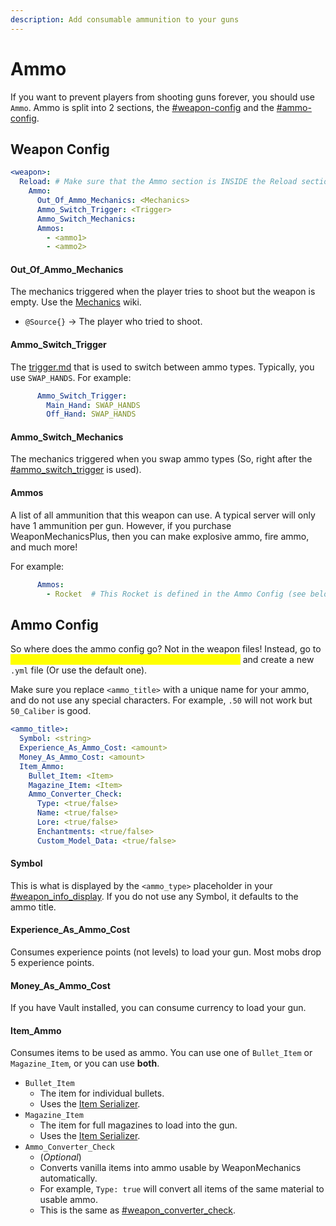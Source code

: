 ```yaml
---
description: Add consumable ammunition to your guns
---
```


# Ammo

If you want to prevent players from shooting guns forever, you should use `Ammo`. Ammo is split into 2 sections, the [#weapon-config](ammo.md#weapon-config "mention") and the [#ammo-config](ammo.md#ammo-config "mention").&#x20;

## Weapon Config

```yaml
<weapon>:
  Reload: # Make sure that the Ammo section is INSIDE the Reload section!
    Ammo: 
      Out_Of_Ammo_Mechanics: <Mechanics>
      Ammo_Switch_Trigger: <Trigger>
      Ammo_Switch_Mechanics: 
      Ammos:
        - <ammo1>
        - <ammo2>
```

#### Out\_Of\_Ammo\_Mechanics

The mechanics triggered when the player tries to shoot but the weapon is empty. Use the [Mechanics](https://app.gitbook.com/o/MgHAZkcfIhs3YcmBjk2r/s/hz7yMxlL81NxAT44nraH/ "mention") wiki.&#x20;

* `@Source{}` -> The player who tried to shoot.

#### Ammo\_Switch\_Trigger

The [trigger.md](../../trigger.md "mention") that is used to switch between ammo types. Typically, you use `SWAP_HANDS`. For example:

```yaml
      Ammo_Switch_Trigger:
        Main_Hand: SWAP_HANDS
        Off_Hand: SWAP_HANDS
```

#### Ammo\_Switch\_Mechanics

The mechanics triggered when you swap ammo types (So, right after the [#ammo\_switch\_trigger](ammo.md#ammo_switch_trigger "mention") is used).

#### Ammos

A list of all ammunition that this weapon can use. A typical server will only have 1 ammunition per gun. However, if you purchase WeaponMechanicsPlus, then you can make explosive ammo, fire ammo, and much more!

For example:

```yaml
      Ammos:
        - Rocket  # This Rocket is defined in the Ammo Config (see below)
```

## Ammo Config

So where does the ammo config go? Not in the weapon files! Instead, go to <mark style="color:yellow;">**yourserver -> plugins -> WeaponMechanics -> ammos**</mark> and create a new `.yml` file (Or use the default one).&#x20;

Make sure you replace `<ammo_title>` with a unique name for your ammo, and do not use any special characters. For example, `.50` will not work but `50_Caliber` is good.&#x20;

```yaml
<ammo_title>:
  Symbol: <string>
  Experience_As_Ammo_Cost: <amount>
  Money_As_Ammo_Cost: <amount>
  Item_Ammo:
    Bullet_Item: <Item>
    Magazine_Item: <Item>
    Ammo_Converter_Check:
      Type: <true/false>
      Name: <true/false>
      Lore: <true/false>
      Enchantments: <true/false>
      Custom_Model_Data: <true/false>
```

#### Symbol

This is what is displayed by the `<ammo_type>` placeholder in your [#weapon\_info\_display](../info.md#weapon_info_display "mention"). If you do not use any Symbol, it defaults to the ammo title.&#x20;

#### Experience\_As\_Ammo\_Cost

Consumes experience points (not levels) to load your gun. Most mobs drop 5 experience points.&#x20;

#### Money\_As\_Ammo\_Cost

If you have Vault installed, you can consume currency to load your gun.&#x20;

#### Item\_Ammo

Consumes items to be used as ammo. You can use one of `Bullet_Item` or `Magazine_Item`, or you can use **both**.&#x20;

* `Bullet_Item`
  * The item for individual bullets.
  * Uses the [Item Serializer](https://app.gitbook.com/s/IIUkVnlH40vVBzLhWWQ8/item-serializer "mention").
* `Magazine_Item`&#x20;
  * The item for full magazines to load into the gun.
  * Uses the [Item Serializer](https://app.gitbook.com/s/IIUkVnlH40vVBzLhWWQ8/item-serializer "mention").
* `Ammo_Converter_Check`
  * (_Optional_)
  * Converts vanilla items into ammo usable by WeaponMechanics automatically.
  * For example, `Type: true` will convert all items of the same material to usable ammo.&#x20;
  * This is the same as [#weapon\_converter\_check](../info.md#weapon_converter_check "mention").
